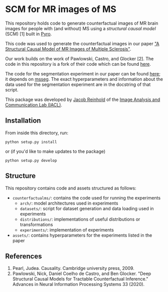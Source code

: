 SCM for MR images of MS
=======================

This repository holds code to generate counterfactual images of MR brain images for people with (and without) MS
using a *structural causal model* (SCM) [1] built in [Pyro](https://github.com/pyro-ppl/pyro).

This code was used to generate the counterfactual images in our paper ["A Structural Causal Model of MR Images of Multiple Sclerosis"](https://arxiv.org/abs/2103.03158).

Our work builds on the work of Pawlowski, Castro, and Glocker [2]. The code in
this repository is a fork of their code which can be found [here](https://github.com/biomedia-mira/deepscm).

The code for the segmentation experiment in our paper can be found [here](https://gist.github.com/jcreinhold/c9bfeb15ec4f768cd6af20e1662da8fc);
it depends on [msseg](https://github.com/jcreinhold/msseg). The exact hyperparameters and information about the data used 
for the segmentation experiment are in the docstring of that script.

This package was developed by [Jacob Reinhold](https://jcreinhold.github.io)
of the [Image Analysis and Communication Lab (IACL)](http://iacl.ece.jhu.edu/index.php/Main_Page).

Installation
------------

From inside this directory, run:

    python setup.py install

or (if you'd like to make updates to the package)

    python setup.py develop

Structure
---------
This repository contains code and assets structured as follows:

- `counterfactualms/`: contains the code used for running the experiments
    - `arch/`: model architectures used in experiments
    - `datasets/`: script for dataset generation and data loading used in experiments
    - `distributions/`: implementations of useful distributions or transformations
    - `experiments/`: implementation of experiments
- `assets/`: contains hyperparameters for the experiments listed in the paper

References
----------
  1. Pearl, Judea. Causality. Cambridge university press, 2009.
  2. Pawlowski, Nick, Daniel Coelho de Castro, and Ben Glocker. 
     "Deep Structural Causal Models for Tractable Counterfactual Inference."
     Advances in Neural Information Processing Systems 33 (2020).
